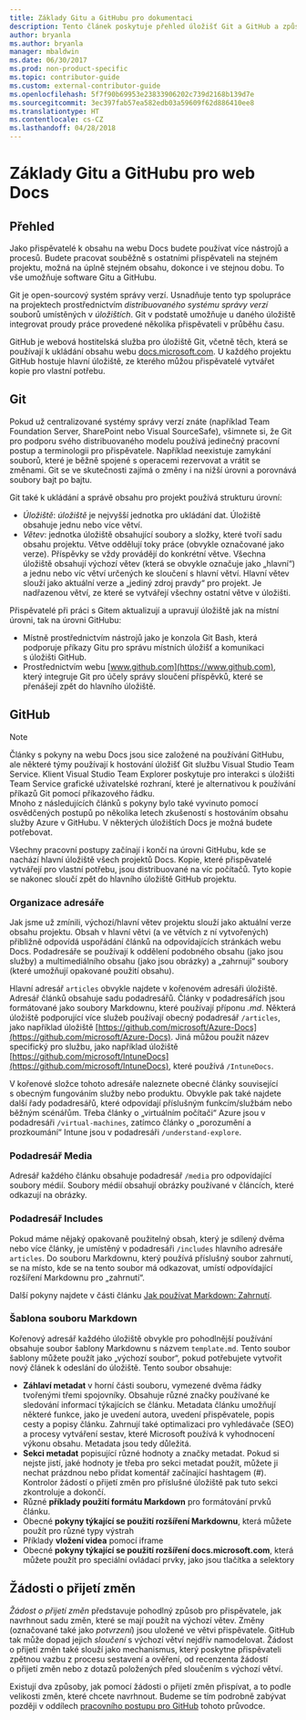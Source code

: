 ```yaml
---
title: Základy Gitu a GitHubu pro dokumentaci
description: Tento článek poskytuje přehled úložišť Git a GitHub a způsob uspořádání obsahu a konvence vytváření názvů pro web docs.microsoft.com.
author: bryanla
ms.author: bryanla
manager: mbaldwin
ms.date: 06/30/2017
ms.prod: non-product-specific
ms.topic: contributor-guide
ms.custom: external-contributor-guide
ms.openlocfilehash: 5f7f90b69953e23833906202c739d2168b139d7e
ms.sourcegitcommit: 3ec397fab57ea582edb03a59609f62d886410ee8
ms.translationtype: HT
ms.contentlocale: cs-CZ
ms.lasthandoff: 04/28/2018
---
```

# <a name="git-and-github-essentials-for-docs"></a>Základy Gitu a GitHubu pro web Docs

## <a name="overview"></a>Přehled

Jako přispěvatelé k obsahu na webu Docs budete používat více nástrojů a procesů. Budete pracovat souběžně s ostatními přispěvateli na stejném projektu, možná na úplně stejném obsahu, dokonce i ve stejnou dobu. To vše umožňuje software Gitu a GitHubu.

Git je open-sourcový systém správy verzí. Usnadňuje tento typ spolupráce na projektech prostřednictvím *distribuovaného systému správy verzí* souborů umístěných v *úložištích*. Git v podstatě umožňuje u daného úložiště integrovat proudy práce provedené několika přispěvateli v průběhu času.

GitHub je webová hostitelská služba pro úložiště Git, včetně těch, která se používají k ukládání obsahu webu [docs.microsoft.com](https://docs.microsoft.com). U každého projektu GitHub hostuje hlavní úložiště, ze kterého můžou přispěvatelé vytvářet kopie pro vlastní potřebu.

## <a name="git"></a>Git

Pokud už centralizované systémy správy verzí znáte (například Team Foundation Server, SharePoint nebo Visual SourceSafe), všimnete si, že Git pro podporu svého distribuovaného modelu používá jedinečný pracovní postup a terminologii pro přispěvatele. Například neexistuje zamykání souborů, které je běžně spojené s operacemi rezervovat a vrátit se změnami. Git se ve skutečnosti zajímá o změny i na nižší úrovni a porovnává soubory bajt po bajtu.

Git také k ukládání a správě obsahu pro projekt používá strukturu úrovní:

- *Úložiště*: *úložiště* je nejvyšší jednotka pro ukládání dat. Úložiště obsahuje jednu nebo více větví.
- *Větev*: jednotka úložiště obsahující soubory a složky, které tvoří sadu obsahu projektu. Větve oddělují toky práce (obvykle označované jako verze). Příspěvky se vždy provádějí do konkrétní větve. Všechna úložiště obsahují výchozí větev (která se obvykle označuje jako „hlavní“) a jednu nebo víc větví určených ke sloučení s hlavní větví. Hlavní větev slouží jako aktuální verze a „jediný zdroj pravdy“ pro projekt. Je nadřazenou větví, ze které se vytvářejí všechny ostatní větve v úložišti.

Přispěvatelé při práci s Gitem aktualizují a upravují úložiště jak na místní úrovni, tak na úrovni GitHubu:

- Místně prostřednictvím nástrojů jako je konzola Git Bash, která podporuje příkazy Gitu pro správu místních úložišť a komunikaci s úložišti GitHub.
- Prostřednictvím webu [www.github.com](https://www.github.com), který integruje Git pro účely správy sloučení příspěvků, které se přenášejí zpět do hlavního úložiště.

## <a name="github"></a>GitHub

> [!NOTE]
> Články s pokyny na webu Docs jsou sice založené na používání GitHubu, ale některé týmy používají k hostování úložišť Git službu Visual Studio Team Service. Klient Visual Studio Team Explorer poskytuje pro interakci s úložišti Team Service grafické uživatelské rozhraní, které je alternativou k používání příkazů Git pomocí příkazového řádku.
> </br>
> Mnoho z následujících článků s pokyny bylo také vyvinuto pomocí osvědčených postupů po několika letech zkušeností s hostováním obsahu služby Azure v GitHubu. V některých úložištích Docs je možná budete potřebovat.

Všechny pracovní postupy začínají i končí na úrovni GitHubu, kde se nachází hlavní úložiště všech projektů Docs. Kopie, které přispěvatelé vytvářejí pro vlastní potřebu, jsou distribuované na víc počítačů. Tyto kopie se nakonec sloučí zpět do hlavního úložiště GitHub projektu.

### <a name="directory-organization"></a>Organizace adresáře

Jak jsme už zmínili, výchozí/hlavní větev projektu slouží jako aktuální verze obsahu projektu. Obsah v hlavní větvi (a ve větvích z ní vytvořených) přibližně odpovídá uspořádání článků na odpovídajících stránkách webu Docs. Podadresáře se používají k oddělení podobného obsahu (jako jsou služby) a multimediálního obsahu (jako jsou obrázky) a „zahrnují“ soubory (které umožňují opakované použití obsahu).

Hlavní adresář `articles` obvykle najdete v kořenovém adresáři úložiště. Adresář článků obsahuje sadu podadresářů. Články v podadresářích jsou formátované jako soubory Markdownu, které používají příponu *.md*. Některá úložiště podporující více služeb používají obecný podadresář `/articles`, jako například úložiště [https://github.com/microsoft/Azure-Docs](https://github.com/microsoft/Azure-Docs). Jiná můžou použít název specifický pro službu, jako například úložiště [https://github.com/microsoft/IntuneDocs](https://github.com/microsoft/IntuneDocs), které používá `/IntuneDocs`.

V kořenové složce tohoto adresáře naleznete obecné články související s obecným fungováním služby nebo produktu. Obvykle pak také najdete další řady podadresářů, které odpovídají příslušným funkcím/službám nebo běžným scénářům. Třeba články o „virtuálním počítači“ Azure jsou v podadresáři `/virtual-machines`, zatímco články o „porozumění a prozkoumání“ Intune jsou v podadresáři `/understand-explore`.

### <a name="media-subdirectory"></a>Podadresář Media

Adresář každého článku obsahuje podadresář `/media` pro odpovídající soubory médií. Soubory médií obsahují obrázky používané v článcích, které odkazují na obrázky.

### <a name="includes-subdirectory"></a>Podadresář Includes

Pokud máme nějaký opakovaně použitelný obsah, který je sdílený dvěma nebo více články, je umístěný v podadresáři `/includes` hlavního adresáře `articles`. Do souboru Markdownu, který používá příslušný soubor zahrnutí, se na místo, kde se na tento soubor má odkazovat, umístí odpovídající rozšíření Markdownu pro „zahrnutí“.

Další pokyny najdete v části článku [Jak používat Markdown: Zahrnutí](how-to-write-use-markdown.md#includes).

### <a name="markdown-file-template"></a>Šablona souboru Markdown

Kořenový adresář každého úložiště obvykle pro pohodlnější používání obsahuje soubor šablony Markdownu s názvem `template.md`. Tento soubor šablony můžete použít jako „výchozí soubor“, pokud potřebujete vytvořit nový článek k odeslání do úložiště. Tento soubor obsahuje:

- **Záhlaví metadat** v horní části souboru, vymezené dvěma řádky tvořenými třemi spojovníky. Obsahuje různé značky používané ke sledování informací týkajících se článku. Metadata článku umožňují některé funkce, jako je uvedení autora, uvedení přispěvatele, popis cesty a popisy článku. Zahrnují také optimalizaci pro vyhledávače (SEO) a procesy vytváření sestav, které Microsoft používá k vyhodnocení výkonu obsahu. Metadata jsou tedy důležitá.
- **Sekci metadat** popisující různé hodnoty a značky metadat. Pokud si nejste jistí, jaké hodnoty je třeba pro sekci metadat použít, můžete ji nechat prázdnou nebo přidat komentář začínající hashtagem (#). Kontrolor žádostí o přijetí změn pro příslušné úložiště pak tuto sekci zkontroluje a dokončí.
- Různé **příklady použití formátu Markdown** pro formátování prvků článku.
- Obecné **pokyny týkající se použití rozšíření Markdownu**, která můžete použít pro různé typy výstrah
- Příklady **vložení videa** pomocí iframe
- Obecné **pokyny týkající se použití rozšíření docs.microsoft.com**, která můžete použít pro speciální ovládací prvky, jako jsou tlačítka a selektory

## <a name="pull-requests"></a>Žádosti o přijetí změn

*Žádost o přijetí změn* představuje pohodlný způsob pro přispěvatele, jak navrhnout sadu změn, které se mají použít na výchozí větev. Změny (označované také jako *potvrzení*) jsou uložené ve větvi přispěvatele. GitHub tak může dopad jejich *sloučení* s výchozí větví nejdřív namodelovat. Žádost o přijetí změn také slouží jako mechanismus, který poskytne přispěvateli zpětnou vazbu z procesu sestavení a ověření, od recenzenta žádostí o přijetí změn nebo z dotazů položených před sloučením s výchozí větví.

Existují dva způsoby, jak pomocí žádosti o přijetí změn přispívat, a to podle velikosti změn, které chcete navrhnout. Budeme se tím podrobně zabývat později v oddílech [pracovního postupu pro GitHub](how-to-write-workflows-major.md) tohoto průvodce.

<!---- Reference links for Docs landing pages, associated GitHub repositories, and related Forums matrix. ------------------>
<!---- PLEASE INSERT URLS IN ASCENDING SORT ORDER, AND REMOVE LOCALE SEGMENT FROM URLS (that is, en-us) FOR LOCALIZED FORUMS! -->
<!---- NOTE: these links are saved for future use in another/new article; no longer used above in this article --->
[Visual-Studio-Page]:(https://docs.microsoft.com/en-us/visualstudio/index)
[Visual-Studio-Repo-Internal]:(https://github.com/Microsoft/vsdocs)
[Visual-Studio-Repo-External]:(https://github.com/Microsoft/visualstudio-docs)
[Visual-Studio-SO]: (https://stackoverflow.com/search?q=Visual+Studio+2017)
[Dotnet-Page]: https://docs.microsoft.com/dotnet
[Dotnet-Core-Page]: https://docs.microsoft.com/dotnet/articles/welcome
[Dotnet-Core-Repo]: https://github.com/dotnet/docs
[EM-ATA-Land]: https://docs.microsoft.com/advanced-threat-analytics/
[EM-ATA-Repo]: https://github.com/Microsoft/ATADocs
[EM-AzureAD-Land]: https://docs.microsoft.com/active-directory/
[EM-AzureAD-Repo]: https://github.com/Azure/azure-content/tree/master/articles/active-directory/
[EM-AzureRMS-Land]: https://docs.microsoft.com/rights-management/
[EM-AzureRMS-Repo]: https://github.com/Microsoft/Azure-RMSDocs
[EM-Intune-Land]: https://docs.microsoft.com/intune/
[EM-Intune-Repo]: https://github.com/microsoft/intuneDocs
[EM-Land-Page]: https://docs.microsoft.com/enterprise-mobility/
[EM-Land-Repo]: https://github.com/Microsoft/EMDocs/
[EM-MFA-Land]: https://docs.microsoft.com/multi-factor-authentication/
[EM-MFA-Repo]: https://github.com/Azure/azure-content/tree/master/articles/multi-factor-authentication
[EM-MIM-Land]: https://docs.microsoft.com/microsoft-identity-manager/
[EM-MIM-Repo]: https://github.com/Microsoft/MIMDocs
[EM-RemoteApp-Land]: https://docs.microsoft.com/en-us/remoteapp/
[EM-RemoteApp-Repo]: https://github.com/Azure/azure-content/tree/master/articles/remoteapp
[Forum-MSDN-ATA]: https://social.technet.microsoft.com/Forums/en-US/home?forum=mata
[Forum-MSDN-AzureAD]: https://social.msdn.microsoft.com/Forums/en-US/home?forum=WindowsAzureAD
[Forum-MSDN-AzureRMS]: https://social.technet.microsoft.com/Forums/en-US/home?forum=rmsapps%2Crmscloud&filter=alltypes&sort=lastpostdesc
[Forum-MSDN-EM]: https://social.technet.microsoft.com/Forums/en-US/home?sort=relevancedesc&brandIgnore=True&searchTerm=Enterprise+Mobility
[Forum-MSDN-Intune]: https://social.technet.microsoft.com/Forums/en-us/home?category=microsoftintune
[Forum-MSDN-Main]: https://social.msdn.microsoft.com/Forums/home
[Forum-MSDN-MFA]: https://social.msdn.microsoft.com/Forums/en-US/home?forum=windowsazureactiveauthentication
[Forum-MSDN-MIM]: https://social.technet.microsoft.com/Forums/en-US/home?category=identitymanagement
[Forum-MSDN-RemoteApp]: https://social.technet.microsoft.com/Forums/en-US/home?filter=alltypes&brandIgnore=True&sort=relevancedesc&searchTerm=Azure+Remote+or+RemoteApp
[Forum-SO-AzureAD]: https://stackoverflow.com/questions/tagged/azure-active-directory
[Forum-SO-AzureRMS]: https://stackoverflow.com/questions/tagged/rights-management
[Forum-SO-Dotnet]: https://stackoverflow.com/questions/tagged/.net
[Forum-SO-Dotnet-Core]: https://stackoverflow.com/questions/tagged/.net-core
[Forum-SO-Main]: https://stackoverflow.com/tags
[Forum-SO-Intune]: https://stackoverflow.com/questions/tagged/intune
[Forum-SO-MFA]: https://stackoverflow.com/search?q=%5Bazure%5D+multi-factor
[Forum-SO-MIM]: https://stackoverflow.com/search?q=Microsoft+Identity+Manager
[Forum-SO-RemoteApp]: https://stackoverflow.com/questions/tagged/remoteapp
[Forum-TechNet-Main]: https://social.technet.microsoft.com/Forums/home
[Forum-Yammer-AzureRMS]: https://www.yammer.com/AskIPTeam
[Forum-Yammer-Main]: https://www.yammer.com/
